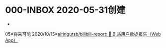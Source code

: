 # 000-INBOX 2020-05-31创建
-
05=将来可能
2020/10/15=[airingursb/bilibili-report: 🎈 B 站用户数据报告（Web App）](https://github.com/airingursb/bilibili-report)
